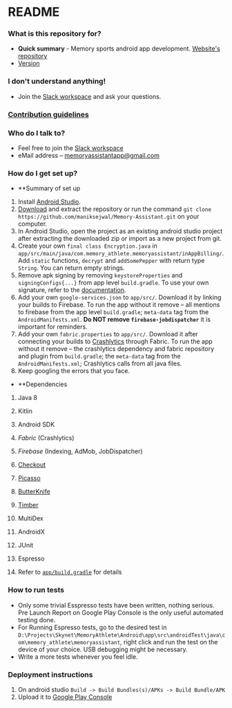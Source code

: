 # README

### What is this repository for?
* **Quick summary** - Memory sports android app development. [Website's repository](https://github.com/sharadv245/Memory-Assistant)
* [Version](https://github.com/maniksejwal/Memory-Assistant/blob/master/app/build.gradle)

### I don't understand anything!
* Join the [Slack workspace](https://join.slack.com/t/memory-athlete-skynet/shared_invite/enQtNDU4Njk5MTQ4NzEwLTQ4YWRhMTRkMmY0ZjllMWJmOTJkYmI3MjY3M2Q1Y2M4MGNkNmU3OGM0ZWE0MTRiZWRlZGRlN2I0NDcxMGRmN2U) and ask your questions.

### [Contribution guidelines](https://github.com/maniksejwal/Memory-Assistant/blob/master/CONTRIBUTING.md)

### Who do I talk to?
* Feel free to join the [Slack workspace](https://join.slack.com/t/memory-athlete-skynet/shared_invite/enQtNDU4Njk5MTQ4NzEwLTQ4YWRhMTRkMmY0ZjllMWJmOTJkYmI3MjY3M2Q1Y2M4MGNkNmU3OGM0ZWE0MTRiZWRlZGRlN2I0NDcxMGRmN2U)
* eMail address – memoryassistantapp@gmail.com

### How do I get set up?
* **Summary of set up 
1. Install [Android Studio](https://developer.android.com/studio). 
2. [Download](https://github.com/maniksejwal/Memory-Assistant/archive/master.zip) and extract the repository or run the command `git clone https://github.com/maniksejwal/Memory-Assistant.git` on your computer.
3. In Android Studio, open the project as an existing android studio project after extracting the downloaded zip or import as a new project from git.
4. Create your own `final class Encryption.java` in `app/src/main/java/com.memory_athlete.memoryassistant/inAppBilling/`. Add `static` functions, `decrypt` and `addSomePepper` with return type `String`. You can return empty strings. 
5. Remove apk signing by removing `keystoreProperties` and `signingConfigs{...}` from app level `build.gradle`. To use your own signature, refer to the [documentation](https://developer.android.com/studio/publish/app-signing).
6. Add your own `google-services.json` to `app/src/`. Download it by linking your builds to Firebase. To run the app without it remove – all mentions to firebase from the app level `build.gradle`; `meta-data` tag from the `AndroidManifests.xml`. **Do NOT remove `firebase-jobdispatcher`** it is important for reminders.
7. Add your own `fabric.properties` to `app/src/`. Download it after connecting your builds to [Crashlytics](https://console.firebase.google.com/project/_/crashlytics) through Fabric. To run the app without it remove – the crashlytics dependency and fabric repository and plugin from `build.gradle`; the `meta-data` tag from the `AndroidManifests.xml`; Crashlytics calls from all java files. 
8. Keep googling the errors that you face.

* **Dependencies
1. Java 8
2. Kitlin
3. Android SDK
4. *Fabric* (Crashlytics)
5. *Firebase* (Indexing, AdMob, JobDispatcher) 
6. [Checkout](https://github.com/serso/android-checkout) 
7. [Picasso](https://github.com/square/picasso)
8. [ButterKnife](http://jakewharton.github.io/butterknife/)
9. [Timber](https://github.com/JakeWharton/timber)
10. MultiDex
11. AndroidX
12. JUnit
13. Espresso

14.  Refer to [`app/build.gradle`](https://github.com/maniksejwal/Memory-Assistant/blob/master/app/build.gradle) for details

### How to run tests
* Only some trivial Esspresso tests have been written, nothing serious. Pre Launch Report on Google Play Console is the only useful automated testing done. 
* For Running Espresso tests, go to the desired test in `D:\Projects\Skynet\MemoryAthlete\Android\app\src\androidTest\java\com\memory_athlete\memoryassistant`, right click and run the test on the device of your choice. USB debugging might be necessary.
* Write a more tests whenever you feel idle.

### Deployment instructions
1. On android studio `Build -> Build Bundles(s)/APKs -> Build Bundle/APK`
2. Upload it to [Google Play Console](https://play.google.com/apps/publish/)
